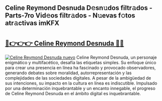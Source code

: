 ## Celine Reymond Desnuda D𝚎sn𝚞dos filtr𝚊dos - Parts-7ro Vid𝚎os filtr𝚊dos - N𝚞evas f𝚘tos atr𝚊ctivas imKFX

# <h2><a href="http://mb0pqj.tromn.icu/?c=Celine+Reymond+Desnuda">🔗👉👉👉 Celine Reymond Desnuda 🔗🔗</a></h2>

[![Celine Reymond Desnuda nuevo](https://i.imgur.com/pEAQMta.gif)](http://mb0pqj.tromn.icu/?c=Celine+Reymond+Desnuda)
Celine Reymond Desnuda, un personaje enigmático y multifacético, desafía las etiquetas simples. Su enfoque único para crear una presencia en línea ha fascinado y provocado observadores, generando debates sobre moralidad, autorrepresentación y las complejidades de las sociedades digitales. A pesar de la ambigüedad de sus intenciones, su impacto en la cultura en línea es indiscutible. Impulsado por una determinación inquebrantable y un encanto innegable, el progreso de Celine Reymond Desnuda en el ámbito digital es inquebrantable.
